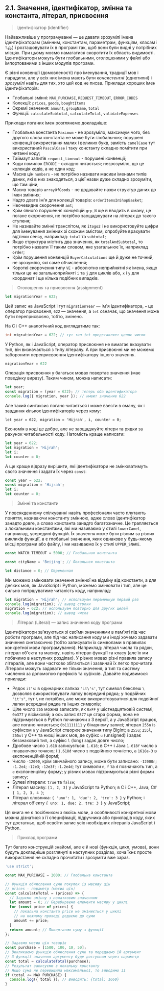 ## 2.1. Значення, ідентифікатор, змінна та константа, літерал, присвоєння

> Ідентифікатор (identifier)

Найважливіше у програмуванні — це давати зрозумілі імена ідентифікаторам (змінним, константам, параметрам, функціям, класам і т.д.) і розташовувати їх в програмі так, щоб вони були видні у потрібних місцях. При цьому моємо намагатися скоротити їх область видимості. Ідентифікатори можуть бути глобальними, оголошеними у файлі або імпортованими з інших модулів програми.

Є різні конвенції (домовленості) про іменування, традиції мов і парадигм, але у всіх них імена мають бути _консистентні_ (однотипні) і _зрозумілі_ навіть для тих, хто цей код не писав. Приклади хороших імен ідентифікаторів:

- Глобальні змінні: `MAX_PURCHASE`, `REQUEST_TIMEOUT`, `ERROR_CODES`
- Колекції: `prices`, `goods`, `boughtItems`
- Окремі значення: `amount`, `groupName`, `total`
- Функції: `calculateSubtotal`, `calculateTotal`, `validateExpenses`

Приклади поганих імен розглянемо докладніше:

- Глобальна константа `Maximum` - не зрозуміло, максимум чого, без другого слова константа не може бути глобальною; порушені конвенції використання малих і великих букв, замість `camelCase` тут використаний `PascalCase` і таку константу складно помітити при читанні коду;
- Таймаут запитів `request_timeout` - порушені конвенції;
- Коди помилок `ERCODE` - складно читається; незрозуміло, що це колекція кодів, а не один код;
- Масив цін `numbers` - не потрібно називати масиви іменами типів даних, які в них знаходяться, з цієї назви дуже складно зрозуміти, що там ціни;
- Масив товарів `arrayOfGoods` - не додавайте назви структур даних до імен змінних;
- Надто довге ім'я для колекції товарів: `orderItemsInShopBasket`;
- Неочевидне скорочення `amt`;
- Крім явного порушення концепцій `grp_N` ще й вводить в оману, це погане скорочення, не потрібно заощаджувати на літерах до такого ступеня;
- Не називайте змінні транслітом, як `itogo2` і не використовуйте цифри для іменування змінних зі схожим змістом, спробуйте врахувати відтінки сенсу, наприклад: `total` та `subtotal`;
- Якщо структура містить два значення, як `totalAndSubtotal`, то потрібно назвати її таким словом, яке узагальнює їх, наприклад `order`;
- Крім порушення конвенцій `BuyerCalculations` ще й дуже не точний, не зрозуміло, які саме обчислення;
- Короткі скорочення типу `VE` - абсолютно неприйнятні як імена, якщо тільки це не загальноприйняті `i` та `j` для циклів або, `x` і `y` для координат і ще кілька подібних випадків.

> Оголошення та присвоєння (assignment)

```js
let migrationYear = 622;
```

Цей запис на JavaScript і тут `migrationYear` — ім'я ідентифікатора, `=` це оператор присвоєння, `622` — значення, а `let` означає, що значення може бути переприсвоєно, тобто, змінено.

На C і C++ аналогічний код виглядатиме так:

```c
int migrationYear = 622; // тут тип int представляет целое число
```

У Python, як і JavaScript, оператор присвоєння не вимагає вказувати тип, він визначається з типу літералу. А при присвоєнні ми не можемо заборонити переприсвоєння ідентифікатору іншого значення.

```py
migrationYear = 622
```

Операція присвоєння у багатьох мовах повертає значення (має поведінку виразу). Таким чином, можна написати:

```js
let year;
const migration = (year = 622); // теперь оба идентификатора
console.log({ migration, year }); // имеют значение 622
```

Але такий синтаксис погано читається і може ввести в оману, як і завдання кількох ідентифікаторів через кому:

```
let year = 622, migration = 'Hijrah', i, counter = 0;
```

Економія в коді це добре, але не заощаджуйте літери та рядки за рахунок читабельності коду. Натомість краще написати:

```js
let year = 622;
let migration = 'Hijrah';
let i;
let counter = 0;
```

А ще краще відразу вирішити, які ідентифікатори не змінюватимуть свого значення і задати їх через `const`:

```js
const year = 622;
const migration = 'Hijrah';
let i;
let counter = 0;
```

> Змінні та константи

У повсякденному спілкуванні навіть професіонали часто плутають поняття, називаючи константу змінною, адже слово ідентифікатор занадто довге, а слово константа занадто багатозначне. Це трапляється з локальними константами, які ми називаємо у стилі `lowerCamel`, наприклад, усередині функцій. Їх значення може бути різним за різних викликів функції, а є глобальні значення, яких однакове у будь-якому місці програми або файлу, і ми називаємо їх у стилі `UPPER_SNAKE`.

```js
const WATCH_TIMEOUT = 5000; // Глобальная константа
```

```js
const cityName = 'Beijing'; // Локальная константа
```

```js
let distance = 0; // Переменная
```

Ми можемо змінювати значення змінної на відміну від константи, а для деяких мов, як JavaScript і Python, можемо змінювати і тип, але це сильно погіршуватиме читаність коду, наприклад:

```js
let migration = 'Hijrah'; // используем переменную первый раз
console.log(migration); // вывод строки
migration = 622; // используем повторно для других целей
console.log(migration); // вывод числа
```

> Літерал (Literal) — запис значення коду програми

Ідентифікатори зв'язуються зі своїми значеннями в пам'яті під час роботи програми, але під час написання коду ми іноді хочемо задавати значення синтаксично (тобто записувати їх символами в правилах конкретної мови програмування). Наприклад: літерал числа та рядки, літерал об'єкта та масиву, навіть літерал функції та класу (але їх ми побачимо в наступних розділах). У різних мовах різні правила запису літералів, але вони частково збігаються і зазвичай їх легко прочитати. Літерали можуть задавати не тільки значення, а тип та систему числення за допомогою префіксів та суфіксів. Давайте подивимося приклади:

- Рядок `it's`: в одинарних лапках `'it\'s'`, тут символ бекслеш `\` дозволяє використовувати лапку всередині рядка; у подвійних `"it's"`, тут `\` не потрібен, але може використовуватися для подвійної лапки всередині рядка та інших символів;
- Ціле число `255` можна записати, як `0xFF` у шістнадцятковій системі; `0o377` у вісімковій; а ось запис `0377` це стара форма, вона не підтримується в Python починаючи з 3 версії, а у JavaScript працює, але погано читається; `0b11111111` у бінарному записі; літерал `255n` із суфіксом `n` у JavaScript створює значення типу BigInt; а `255u`; `255l`, `255ul` у C++ та низці інших мов, де суфікс `u` (unsigned) і задає беззнаковий тип, а суфікс `l` (long) задає довге число;
- Дробове число `1.618` записується: `1.618`; в C++ і Java `1.618f` число з плаваючою точкою; і `1.618d` число з подвійною точністю, а `1618e-3` в експоненційній формі;
- Число `-12000`, крім звичайного запису, може бути записано: `-12000n`; `-1.2e4`; `-12e3`; `-12e3f`; `-1.2e4d`; тут символи `n`, `f` та `d` позначають тип, а `e` експоненційну форму; у різних мовах підтримуються різні форми запису;
- Булеві літерали: `true` та `false`;
- Літерал масиву: `[1, 2, 3]` у JavaScript та Python; в C і C++, Java, C# `{ 1, 2, 3, 4 }`;
- Літерал словника: `{ 'uno': 1, 'due': 2, 'tre': 3 }` у Python; і літерал об'єкту `{ uno: 1, due: 2, tre: 3 }` у JavaScript;

Ця книга не є посібником з якоїсь мови, а особливості конкретної мови можна дізнатися з її специфікації, підручника або прикладів коду, яких тут достатньо, щоб освоїти запис усіх необхідних літералів JavaScript і Python.

> Приклад програми

Тут багато конструкцій знайомі, але є й нові (функція, цикл, умова), вони будуть докладніше розглянуті в наступних розділах, хоча їхнє просте використання не складно прочитати і зрозуміти вже зараз.

```js
'use strict';

const MAX_PURCHASE = 2000; // Глобальна константа

// Функція обчислення суми покупок із масиву цін
// prices - параметр (масив цін)
const calculateTotal = (prices) => {
  // Задаємо змінну з початковим значенням
  let amount = 0; // Перебираємо елементи масиву у циклі
  for (const price of prices) {
    // локальна константа price не змінюється у циклі
    // на кожному проході додаємо до суми
    amount += price;
  }
  return amount; // Повертаємо суму з функції
};

// Задаємо масив цін товарів
const purchase = [1500, 100, 10, 50];
// Викликаємо функцію обчислення суми та передаємо їй аргумент
// З функції значення аргументу буде доступним через параметр
const total = calculateTotal(purchase);
// Результат записуємо в локальну константу
// Якщо сума не перевищила максимальної, то виводимо її
if (total <= MAX_PURCHASE) {
  console.log({ total }); // Виводить: {total: 1660}
}
```
